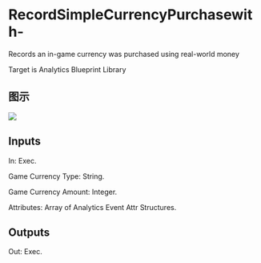 # RecordSimpleCurrencyPurchasewith-

Records an in-game currency was purchased using real-world money

Target is Analytics Blueprint Library

## 图示

![]($-20221218-17491091.png)

## Inputs

In: Exec.

Game Currency Type: String.

Game Currency Amount: Integer.

Attributes: Array of Analytics Event Attr Structures.  

## Outputs

Out: Exec.

